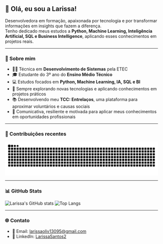 ## 💜 Olá, eu sou a Larissa!

Desenvolvedora em formação, apaixonada por tecnologia e por transformar informações em insights que fazem a diferença.  
Tenho dedicado meus estudos a **Python, Machine Learning, Inteligência Artificial, SQL e Business Intelligence**, aplicando esses conhecimentos em projetos reais.

---

### 📌 Sobre mim

- 👩‍💻 Técnica em **Desenvolvimento de Sistemas** pela ETEC  
- 🎓 Estudante do 3º ano do **Ensino Médio Técnico**  
- 💻 Estudos focados em **Python, Machine Learning, IA, SQL e BI**  
- 🌱 Sempre explorando novas tecnologias e aplicando conhecimentos em projetos práticos  
- 📚 Desenvolvendo meu **TCC: Entrelaços**, uma plataforma para aproximar voluntários e causas sociais  
- 💬 Comunicativa, resiliente e motivada para aplicar meus conhecimentos em oportunidades profissionais  

---

### 🐍 Contribuições recentes

![snake gif](https://github.com/LarissaSantos2/LarissaSantos2/blob/output/github-contribution-grid-snake.svg)

---

### 📊 GitHub Stats

![Larissa's GitHub stats](https://github-readme-stats.vercel.app/api?username=LarissaSantos2&show_icons=true&theme=github_dark)
![Top Langs](https://github-readme-stats.vercel.app/api/top-langs/?username=LarissaSantos2&layout=compact&theme=github_dark)

---

### 🌐 Contato

- 📧 Email: larissaoliv13095@gmail.com  
- 💼 LinkedIn: [LarissaSantos2](https://www.linkedin.com/in/larissaolivsantos07)


<!--
**LarissaSantos2/LarissaSantos2** is a ✨ _special_ ✨ repository because its `README.md` (this file) appears on your GitHub profile.

Here are some ideas to get you started:

- 🔭 I’m currently working on ...
- 🌱 I’m currently learning ...
- 👯 I’m looking to collaborate on ...
- 🤔 I’m looking for help with ...
- 💬 Ask me about ...
- 📫 How to reach me: ...
- 😄 Pronouns: ...
- ⚡ Fun fact: ...
-->
